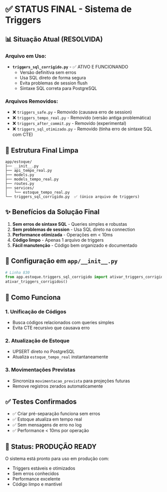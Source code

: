 # ✅ STATUS FINAL - Sistema de Triggers

## 📊 Situação Atual (RESOLVIDA)

### Arquivo em Uso:
- **`triggers_sql_corrigido.py`** - ✅ ATIVO E FUNCIONANDO
  - Versão definitiva sem erros
  - Usa SQL direto de forma segura
  - Evita problemas de session flush
  - Sintaxe SQL correta para PostgreSQL

### Arquivos Removidos:
- ❌ `triggers_safe.py` - Removido (causava erro de session)
- ❌ `triggers_tempo_real.py` - Removido (versão antiga problemática)
- ❌ `triggers_after_commit.py` - Removido (experimental)
- ❌ `triggers_sql_otimizado.py` - Removido (tinha erro de sintaxe SQL com CTE)

## 🎯 Estrutura Final Limpa

```
app/estoque/
├── __init__.py
├── api_tempo_real.py
├── models.py
├── models_tempo_real.py
├── routes.py
├── services/
│   └── estoque_tempo_real.py
└── triggers_sql_corrigido.py  ✅ (único arquivo de triggers)
```

## ✨ Benefícios da Solução Final

1. **Sem erros de sintaxe SQL** - Queries simples e robustas
2. **Sem problemas de session** - Usa SQL direto na connection
3. **Performance otimizada** - Operações em < 10ms
4. **Código limpo** - Apenas 1 arquivo de triggers
5. **Fácil manutenção** - Código bem organizado e documentado

## 🔧 Configuração em `app/__init__.py`

```python
# Linha 830
from app.estoque.triggers_sql_corrigido import ativar_triggers_corrigidos
ativar_triggers_corrigidos()
```

## 📝 Como Funciona

### 1. Unificação de Códigos
- Busca códigos relacionados com queries simples
- Evita CTE recursivo que causava erro

### 2. Atualização de Estoque
- UPSERT direto no PostgreSQL
- Atualiza `estoque_tempo_real` instantaneamente

### 3. Movimentações Previstas
- Sincroniza `movimentacao_prevista` para projeções futuras
- Remove registros zerados automaticamente

## ✅ Testes Confirmados

- ✅ Criar pré-separação funciona sem erros
- ✅ Estoque atualiza em tempo real
- ✅ Sem mensagens de erro no log
- ✅ Performance < 10ms por operação

## 🚀 Status: PRODUÇÃO READY

O sistema está pronto para uso em produção com:
- Triggers estáveis e otimizados
- Sem erros conhecidos
- Performance excelente
- Código limpo e mantível